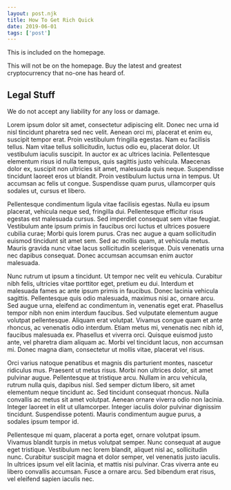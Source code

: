 ```yaml
---
layout: post.njk 
title: How To Get Rich Quick
date: 2019-06-01
tags: ['post']
---
```


<!-- Excerpt Start -->
This is included on the homepage.
<!-- Excerpt End -->
 
This will not be on the homepage.
Buy the latest and greatest cryptocurrency that no-one has heard of.
 
## Legal Stuff
We do not accept any liability for any loss or damage.

Lorem ipsum dolor sit amet, consectetur adipiscing elit. Donec nec urna id nisl tincidunt pharetra sed nec velit. Aenean orci mi, placerat et enim eu, suscipit tempor erat. Proin vestibulum fringilla egestas. Nam eu facilisis tellus. Nam vitae tellus sollicitudin, luctus odio eu, placerat dolor. Ut vestibulum iaculis suscipit. In auctor ex ac ultrices lacinia. Pellentesque elementum risus id nulla tempus, quis sagittis justo vehicula. Maecenas dolor ex, suscipit non ultricies sit amet, malesuada quis neque. Suspendisse tincidunt laoreet eros ut blandit. Proin vestibulum luctus urna in tempus. Ut accumsan ac felis ut congue. Suspendisse quam purus, ullamcorper quis sodales ut, cursus et libero.

Pellentesque condimentum ligula vitae facilisis egestas. Nulla eu ipsum placerat, vehicula neque sed, fringilla dui. Pellentesque efficitur risus egestas est malesuada cursus. Sed imperdiet consequat sem vitae feugiat. Vestibulum ante ipsum primis in faucibus orci luctus et ultrices posuere cubilia curae; Morbi quis lorem purus. Cras nec augue a quam sollicitudin euismod tincidunt sit amet sem. Sed ac mollis quam, at vehicula metus. Mauris gravida nunc vitae lacus sollicitudin scelerisque. Duis venenatis urna nec dapibus consequat. Donec accumsan accumsan enim auctor malesuada.

Nunc rutrum ut ipsum a tincidunt. Ut tempor nec velit eu vehicula. Curabitur nibh felis, ultricies vitae porttitor eget, pretium eu dui. Interdum et malesuada fames ac ante ipsum primis in faucibus. Donec lacinia vehicula sagittis. Pellentesque quis odio malesuada, maximus nisi ac, ornare arcu. Sed augue urna, eleifend ac condimentum in, venenatis eget erat. Phasellus tempor nibh non enim interdum faucibus. Sed vulputate elementum augue volutpat pellentesque. Aliquam erat volutpat. Vivamus congue quam et ante rhoncus, ac venenatis odio interdum. Etiam metus mi, venenatis nec nibh id, faucibus malesuada ex. Phasellus et viverra orci. Quisque euismod justo ante, vel pharetra diam aliquam ac. Morbi vel tincidunt lacus, non accumsan mi. Donec magna diam, consectetur ut mollis vitae, placerat vel risus.

Orci varius natoque penatibus et magnis dis parturient montes, nascetur ridiculus mus. Praesent ut metus risus. Morbi non ultrices dolor, sit amet pulvinar augue. Pellentesque at tristique arcu. Nullam in arcu vehicula, rutrum nulla quis, dapibus nisl. Sed semper dictum libero, sit amet elementum neque tincidunt ac. Sed tincidunt consequat rhoncus. Nulla convallis ac metus sit amet volutpat. Aenean ornare viverra odio non lacinia. Integer laoreet in elit ut ullamcorper. Integer iaculis dolor pulvinar dignissim tincidunt. Suspendisse potenti. Mauris condimentum augue purus, a sodales ipsum tempor id.

Pellentesque mi quam, placerat a porta eget, ornare volutpat ipsum. Vivamus blandit turpis in metus volutpat semper. Nunc consequat at augue eget tristique. Vestibulum nec lorem blandit, aliquet nisl ac, sollicitudin nunc. Curabitur suscipit magna et dolor semper, vel venenatis justo iaculis. In ultrices ipsum vel elit lacinia, et mattis nisi pulvinar. Cras viverra ante eu libero convallis accumsan. Fusce a ornare arcu. Sed bibendum erat risus, vel eleifend sapien iaculis nec.
